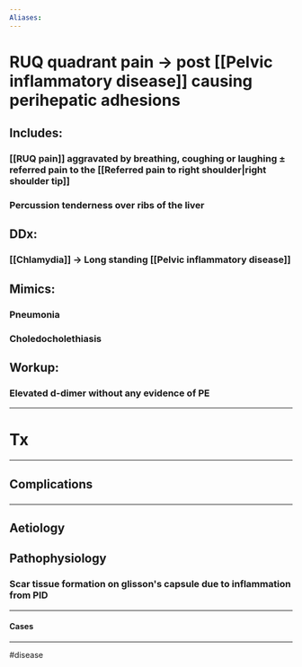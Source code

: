 ```yaml
---
Aliases:
---
```

# RUQ quadrant pain → post [[Pelvic inflammatory disease]] causing perihepatic adhesions
## Includes:
### [[RUQ pain]] aggravated by breathing, coughing or laughing ± referred pain to the [[Referred pain to right shoulder|right shoulder tip]]
### Percussion tenderness over ribs of the liver
## DDx:
### [[Chlamydia]] -> Long standing [[Pelvic inflammatory disease]] 
## Mimics:
### Pneumonia 
### Choledocholethiasis
## Workup:
### Elevated d-dimer without any evidence of PE 
---
# Tx

---
## Complications
###

---
## Aetiology
## Pathophysiology
### Scar tissue formation on glisson's capsule due to inflammation from PID

---
#### Cases


---
#disease 